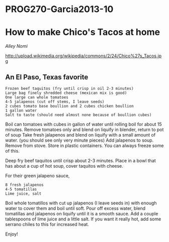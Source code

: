 PROG270-Garcia2013-10
=====================

How to make Chico's Tacos at home
=================================

*Alley Nomi*

http://upload.wikimedia.org/wikipedia/commons/2/24/Chico%27s_Tacos.jpg

An El Paso, Texas favorite
--------------------------

~~~~
Frozen beef taquitos (fry until crisp in oil 2-3 minutes)
Large bag finely shredded cheese (mexican mix is good)
One large can whole tomatoes
4-5 jalapenos (cut off stems, I leave seeds)
2 cubes tomato base boullion and 2 cubes chicken boullion
1 gallon water
Salt to taste (should need almost none because of boullion cubes)
~~~~

Boil can tomatoes with cubes in gallon of water until rolling boil for about 15 minutes.
Remove tomatoes only and blend on liquify in blender, return to pot of soup
Take fresh jalapenos and blend on liquify with a small amount of water. (you should see only very minute pieces)
Add jalapenos to soup. Remove from stove. Store in plastic containers. You can always freeze some of this.

Deep fry beef taquitos until crisp about 2-3 minutes. Place in a bowl that has about a cup of hot soup, cover taquitos with cheese.

For their green jalapeno sauce,

~~~~
8 fresh jalapenos
4-5 tomatillas
Lime juice, salt
~~~~

Boil whole tomatillos with cut up jalapenos (I leave seeds in) with enough water to cover them and boil until soft. Pour off excess water, blend tomatillas and jalapenos on liquify until it is a smooth sauce. Add a couple tablespoons of lime juice and a little salt. If you want it really hot, add some serrano chiles to this for increased heat.

Enjoy!
